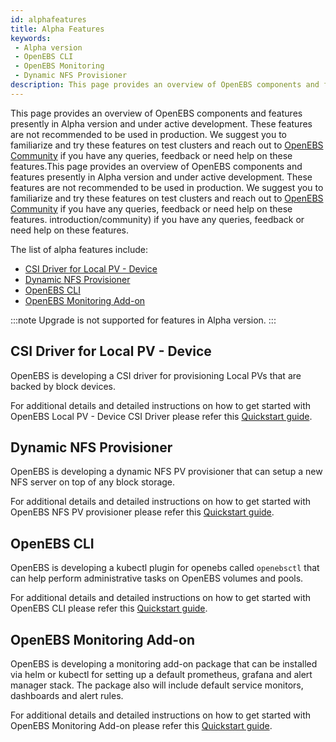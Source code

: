 ```yaml
---
id: alphafeatures
title: Alpha Features
keywords: 
 - Alpha version
 - OpenEBS CLI
 - OpenEBS Monitoring
 - Dynamic NFS Provisioner
description: This page provides an overview of OpenEBS components and features that are present in the Alpha version and are under active development. These features are not recommended to be used in production.
---
```


This page provides an overview of OpenEBS components and features presently in Alpha version and under active development. These features are not recommended to be used in production. We suggest you to familiarize and try these features on test clusters and reach out to [OpenEBS Community](/introduction/community) if you have any queries, feedback or need help on these features.This page provides an overview of OpenEBS components and features presently in Alpha version and under active development. These features are not recommended to be used in production. We suggest you to familiarize and try these features on test clusters and reach out to [OpenEBS Community](/introduction/community) if you have any queries, feedback or need help on these features.
introduction/community) if you have any queries, feedback or need help on these features.

The list of alpha features include:
- [CSI Driver for Local PV - Device](#csi-driver-for-local-pv-device)
- [Dynamic NFS Provisioner](#dynamic-nfs-provisioner)
- [OpenEBS CLI](#openebs-cli)
- [OpenEBS Monitoring Add-on](#openebs-monitoring-add-on)

:::note
Upgrade is not supported for features in Alpha version.
:::

## CSI Driver for Local PV - Device

OpenEBS is developing a CSI driver for provisioning Local PVs that are backed by block devices. 

For additional details and detailed instructions on how to get started with OpenEBS Local PV - Device CSI Driver please refer this [Quickstart guide](https://github.com/openebs/device-localpv).


## Dynamic NFS Provisioner

OpenEBS is developing a dynamic NFS PV provisioner that can setup a new NFS server on top of any block storage. 

For additional details and detailed instructions on how to get started with OpenEBS NFS PV provisioner please refer this [Quickstart guide](https://github.com/openebs/dynamic-nfs-provisioner).

## OpenEBS CLI

OpenEBS is developing a kubectl plugin for openebs called `openebsctl` that can help perform administrative tasks on OpenEBS volumes and pools. 

For additional details and detailed instructions on how to get started with OpenEBS CLI please refer this [Quickstart guide](https://github.com/openebs/openebsctl).

## OpenEBS Monitoring Add-on

OpenEBS is developing a monitoring add-on package that can be installed via helm or kubectl for setting up a default prometheus, grafana and alert manager stack. The package also will include default service monitors, dashboards and alert rules. 

For additional details and detailed instructions on how to get started with OpenEBS Monitoring Add-on please refer this [Quickstart guide](https://github.com/openebs/monitoring).

